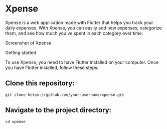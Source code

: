 # Xpense

Xpense is a web application made with Flutter that helps you track your daily expenses. With Xpense, you can easily add new expenses, categorize them, and see how much you've spent in each category over time.

Screenshot of Xpense

Getting started

To use Xpense, you need to have Flutter installed on your computer. Once you have Flutter installed, follow these steps:

## Clone this repository:
`git clone https://github.com/your-username/xpense.git`

## Navigate to the project directory:
`cd xpense`
